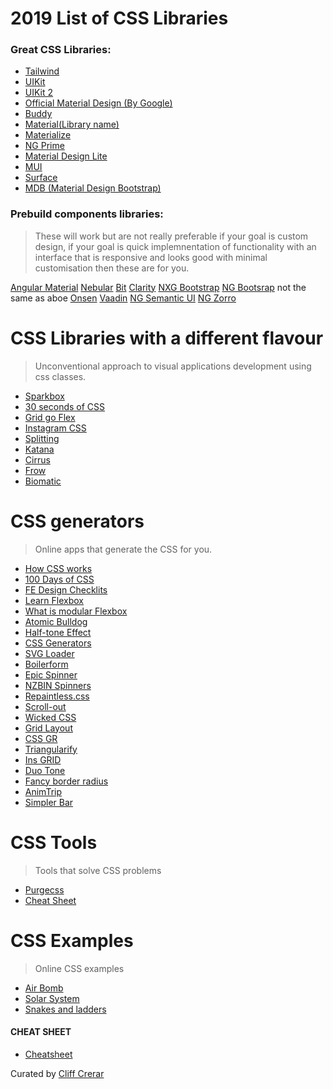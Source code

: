 # 2019 List of CSS Libraries

### Great CSS Libraries:

- [Tailwind](https://tailwindcss.com/)
- [UIKit](https://getuikit.com/)
- [UIKit 2](https://getuikit.com/v2/)
- [Official Material Design (By Google)](https://material.io/develop/web/)
- [Buddy](https://buddycss.com/component-collapse.html)
- [Material(Library name)](https://daemonite.github.io/material/docs/4.1/material/buttons/)
- [Materialize](https://materializecss.com/)
- [NG Prime](https://www.primefaces.org/primeng/#/)
- [Material Design Lite](https://getmdl.io/)
- [MUI](muicss.com)
- [Surface](https://mildrenben.github.io/surface/)
- [MDB (Material Design Bootstrap)](https://mdbootstrap.com/freebies/angular/vs-code-snippets/)

### Prebuild components libraries:

> These will work but are not really preferable if your goal is custom design, if your goal is quick implemnentation of functionality with an interface that is responsive and looks good with minimal customisation then these are for you.

[Angular Material](https://material.angular.io/)
[Nebular](https://akveo.github.io/nebular/)
[Bit](https://bit.dev/)
[Clarity](https://clarity.design/)
[NXG Bootstrap](https://valor-software.com/ngx-bootstrap/#/)
[NG Bootsrap](https://ng-bootstrap.github.io/#/home) not the same as aboe
[Onsen](https://onsen.io/angular2/)
[Vaadin](https://vaadin.com/tutorials/using-web-components-in-angular)
[NG Semantic UI](https://ng-semantic.herokuapp.com/#/)
[NG Zorro](https://ng.ant.design/docs/introduce/en)


# CSS Libraries with a different flavour

> Unconventional approach to visual applications development using css classes.

- [Sparkbox](https://seesparkbox.com/resources)
- [30 seconds of CSS](https://css.30secondsofcode.org/)
- [Grid go Flex](https://www.gridtoflex.com/)
- [Instagram CSS](https://picturepan2.github.io/instagram.css/)
- [Splitting](https://splitting.js.org/)
- [Katana](https://github.com/vladocar/Katana)
- [Cirrus](https://spiderpig86.github.io/Cirrus/)
- [Frow](https://frowcss.com/index.html)
- [Biomatic](https://github.com/moonrhythm/biomatic)

# CSS generators

> Online apps that generate the CSS for you.

- [How CSS works](https://blog.logrocket.com/how-css-works-understanding-the-cascade-d181cd89a4d8/)
- [100 Days of CSS](https://100dayscss.com/)
- [FE Design Checklits](https://github.com/thedaviddias/Front-End-Design-Checklist)
- [Learn Flexbox](https://www.learnflexbox.org/)
- [What is modular Flexbox](https://spaceninja.com/2018/09/18/what-is-modular-css/)
- [Atomic Bulldog](https://vinceumo.github.io/atomic-bulldog-grid/)
- [Half-tone Effect](https://marco.blog/en/2018/02/pure-css-halftone-effect/)
- [CSS Generators](https://basicscroll.electerious.com/)
- [SVG Loader](https://dribbble.com/shots/4396784--16-Free-Pure-HTML5-And-CSS3-SVG-Loaders)
- [Boilerform](https://boilerform.design/)
- [Epic Spinner](https://epic-spinners.epicmax.co/)
- [NZBIN Spinners](https://nzbin.github.io/three-dots/)
- [Repaintless.css](https://github.com/szynszyliszys/repaintless)
- [Scroll-out](https://scroll-out.github.io/)
- [Wicked CSS](https://kristofferandreasen.github.io/wickedCSS/)
- [Grid Layout](https://grid.layoutit.com/)
- [CSS GR](https://cssgr.id/)
- [Triangularify](https://trianglify.io/)
- [Ins GRID](https://ingrid.guide/)
- [Duo Tone](https://cssduotone.com/)
- [Fancy border radius](https://9elements.github.io/fancy-border-radius/)
- [AnimTrip](https://github.com/sanjayaharshana/AnimTrap)
- [Simpler Bar](https://grsmto.github.io/simplebar/)

# CSS Tools

> Tools that solve CSS problems

- [Purgecss](https://www.purgecss.com/)
- [Cheat Sheet](http://patrickbrosset.com/lab/2018-01-10-css-alignment-cheatsheet/)

# CSS Examples

> Online CSS examples

- [Air Bomb](https://codepen.io/chaofix/full/oegBEJ/)
- [Solar System](https://codepen.io/jcoulterdesign/full/ZxXbeP/)
- [Snakes and ladders](https://codepen.io/alvaromontoro/pen/gjWPNW)

#### CHEAT SHEET
- [Cheatsheet](https://adam-marsden.co.uk/css-cheat-sheet)

<div>Curated by <a href="cliff-crerar.tech" target="_blank">Cliff Crerar<a/><div>
